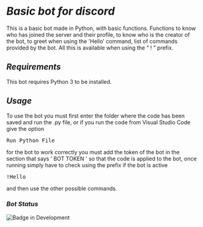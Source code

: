 <h1> <em> Basic bot for discord </em> </h1>

This is a basic bot made in Python, with basic functions. 
Functions to know who has joined the server and their profile, to know who is the creator of the bot, to greet when using the 'Hello' command, list of commands provided by the bot. 
All this is available when using the “ ! ” prefix. 

<h2> <em> Requirements </em> </h2>
This bot requires Python 3 to be installed.

<h2> <em> Usage </em> </h2>

To use the bot you must first enter the folder where the code has been saved and run the .py file, or if you run the code from Visual Studio Code give the option 
<pre>Run Python File</pre>
for the bot to work correctly you must add the token of the bot in the section that says ’ BOT TOKEN ' so that the code is applied to the bot,
once running simply have to check using the prefix if the bot is active
<pre>!Hello</pre>
and then use the other possible commands. 


<h3> <em> Bot Status </em> </h3>

![Badge in Development](https://img.shields.io/badge/STATUS-IN%20DEVELOPMENT-green)
